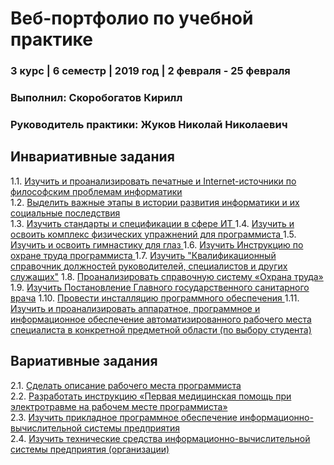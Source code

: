 # Веб-портфолио по учебной практике
### 3 курс | 6 семестр | 2019 год | 2 февраля - 25 февраля


### Выполнил: Скоробогатов Кирилл
### Руководитель практики: Жуков Николай Николаевич  


## Инвариативные задания

1.1. [Изучить и проанализировать печатные и Internet-источники по философским проблемам информатики ](https://github.com/Yalkinzsun/edu_pract_2019/tree/master/Инвариативные_задания/1.1)  
1.2. [Выделить важные этапы в истории развития информатики и их социальные последствия ](https://github.com/Yalkinzsun/edu_pract_2019/tree/master/Инвариативные_задания/1.2)  
1.3. [Изучить стандарты и спецификации в сфере ИТ ](https://github.com/Yalkinzsun/edu_pract_2019/tree/master/Инвариативные_задания/1.3) 
1.4. [Изучить и освоить комплекс физических упражнений для программиста ](https://github.com/Yalkinzsun/edu_pract_2019/tree/master/Инвариативные_задания/1.4) 
1.5. [Изучить и освоить гимнастику для глаз ](https://github.com/Yalkinzsun/edu_pract_2019/tree/master/Инвариативные_задания/1.5) 
1.6. [Изучить Инструкцию по охране труда программиста ](https://github.com/Yalkinzsun/edu_pract_2019/tree/master/Инвариативные_задания/1.6) 
1.7. [Изучить "Квалификационный справочник должностей руководителей, специалистов и других служащих"](https://github.com/Yalkinzsun/edu_pract_2019/tree/master/Инвариативные_задания/1.7) 
1.8. [Проанализировать справочную систему «Охрана труда» ](https://github.com/Yalkinzsun/edu_pract_2019/tree/master/Инвариативные_задания/1.8) 
1.9. [Изучить Постановление Главного государственного санитарного врача](https://github.com/Yalkinzsun/edu_pract_2019/tree/master/Инвариативные_задания/1.9) 
1.10. [Провести инсталляцию программного обеспечения ](https://github.com/Yalkinzsun/edu_pract_2019/tree/master/Инвариативные_задания/1.10) 
1.11. [Изучить и проанализировать аппаратное, программное и информационное обеспечение автоматизированного рабочего места специалиста в конкретной предметной области (по выбору студента) ](https://github.com/Yalkinzsun/edu_pract_2019/tree/master/Инвариативные_задания/1.11)  

## Вариативные задания
2.1. [Сделать описание рабочего места программиста ](https://github.com/Yalkinzsun/edu_pract_2019/tree/master/Вариативные_задания/2.1)  
2.2. [Разработать инструкцию «Первая медицинская помощь при электротравме на рабочем месте программиста» ](https://github.com/Yalkinzsun/edu_pract_2019/tree/master/Вариативные_задания/2.2)  
2.3. [Изучить прикладное программное обеспечение информационно-вычислительной системы предприятия ](https://github.com/Yalkinzsun/edu_pract_2019/tree/master/Вариативные_задания/2.3)  
2.4. [Изучить технические средства информационно-вычислительной системы предприятия (организации)](https://github.com/Yalkinzsun/edu_pract_2019/tree/master/Вариативные_задания/2.4)



